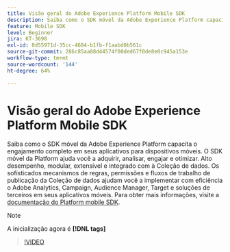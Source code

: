 ```yaml
---
title: Visão geral do Adobe Experience Platform Mobile SDK
description: Saiba como o SDK móvel da Adobe Experience Platform capacita o engajamento completo em seus aplicativos para dispositivos móveis. O SDK móvel da Platform ajuda você a adquirir, analisar, engajar e otimizar. Alto desempenho, modular, extensível e integrado com à Coleção de dados. Os sofisticados mecanismos de regras, permissões e fluxos de trabalho de publicação da Coleção de dados ajudam você a implementar com eficiência o Adobe Analytics, Campaign, Audience Manager, Target e soluções de terceiros em seus aplicativos para dispositivos móveis.
feature: Mobile SDK
level: Beginner
jira: KT-3698
exl-id: 0d55971d-35cc-4684-b1fb-f1aabd0b561c
source-git-commit: 286c85aa88d44574f00ded67f0de8e0c945a153e
workflow-type: tm+mt
source-wordcount: '144'
ht-degree: 64%

---
```


# Visão geral do Adobe Experience Platform Mobile SDK

Saiba como o SDK móvel da Adobe Experience Platform capacita o engajamento completo em seus aplicativos para dispositivos móveis. O SDK móvel da Platform ajuda você a adquirir, analisar, engajar e otimizar. Alto desempenho, modular, extensível e integrado com à Coleção de dados. Os sofisticados mecanismos de regras, permissões e fluxos de trabalho de publicação da Coleção de dados ajudam você a implementar com eficiência o Adobe Analytics, Campaign, Audience Manager, Target e soluções de terceiros em seus aplicativos móveis. Para obter mais informações, visite a [documentação do Platform mobile SDK](https://developer.adobe.com/client-sdks/documentation/).

>[!NOTE]
>
> A inicialização agora é **[!DNL tags]**

>[!VIDEO](https://video.tv.adobe.com/v/28948?learn=on&enablevpops)
